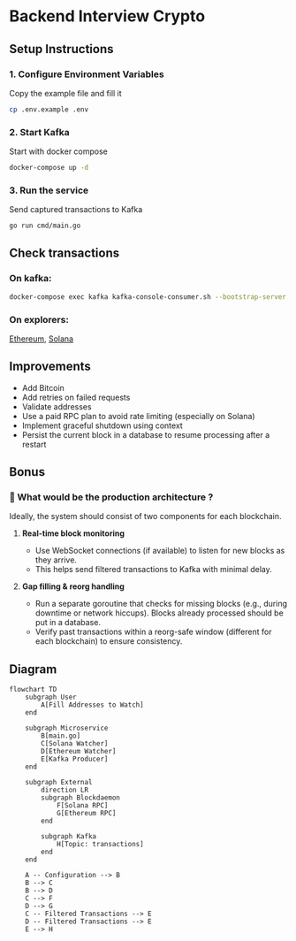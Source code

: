 # Backend Interview Crypto

## Setup Instructions

### 1. Configure Environment Variables
Copy the example file and fill it

```bash
cp .env.example .env
```

### 2. Start Kafka
Start with docker compose

```bash
docker-compose up -d
```

### 3. Run the service 
Send captured transactions to Kafka

```bash
go run cmd/main.go
```

## Check transactions

### On kafka:

```bash
docker-compose exec kafka kafka-console-consumer.sh --bootstrap-server localhost:9092 --topic transactions --from-beginning
```

### On explorers:
[Ethereum](https://etherscan.io/), [Solana](https://solana.fm/?cluster=mainnet-alpha)

## Improvements
- Add Bitcoin
- Add retries on failed requests 
- Validate addresses
- Use a paid RPC plan to avoid rate limiting (especially on Solana)
- Implement graceful shutdown using context
- Persist the current block in a database to resume processing after a restart

## Bonus

### 🧩 What would be the production architecture ?

Ideally, the system should consist of two components for each blockchain.

1. **Real-time block monitoring**  
   - Use WebSocket connections (if available) to listen for new blocks as they arrive. 
   - This helps send filtered transactions to Kafka with minimal delay.

2. **Gap filling & reorg handling**  
   - Run a separate goroutine that checks for missing blocks (e.g., during downtime or network hiccups). Blocks already processed should be put in a database.
   - Verify past transactions within a reorg-safe window (different for each blockchain) to ensure consistency.


## Diagram
```mermaid
flowchart TD
    subgraph User
        A[Fill Addresses to Watch]
    end

    subgraph Microservice
        B[main.go]
        C[Solana Watcher]
        D[Ethereum Watcher]
        E[Kafka Producer]
    end

    subgraph External
        direction LR
        subgraph Blockdaemon
            F[Solana RPC]
            G[Ethereum RPC]
        end

        subgraph Kafka
            H[Topic: transactions]
        end
    end

    A -- Configuration --> B
    B --> C
    B --> D
    C --> F
    D --> G
    C -- Filtered Transactions --> E
    D -- Filtered Transactions --> E
    E --> H
```